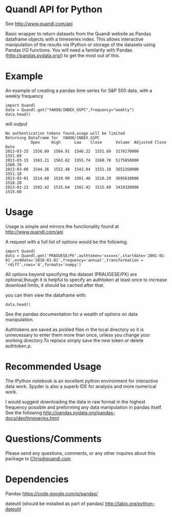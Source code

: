 Quandl API for Python
=========
See http://www.quandl.com/api

Basic wrapper to return datasets from the Quandl website as Pandas dataframe objects with a timeseries index.
This allows interactive manipulation of the results via IPython or storage of the datasets using Pandas I/O functions.
You will need a familarity with Pandas (http://pandas.pydata.org/) to get the most out of this.

Example
========
An example of creating a pandas time series for S&P 500 data, with a weekly frequency

    import Quandl
    data = Quandl.get("YAHOO/INDEX_GSPC",frequency="weekly")
    data.head()
will output

    No authentication tokens found,usage will be limited 
    Returning Dataframe for  YAHOO/INDEX_GSPC
               Open     High      Low    Close      Volume  Adjusted Close
    Date                                                                      
    2013-03-25  1556.89  1564.91  1546.22  1551.69  3178170000         1551.69
    2013-03-15  1563.21  1563.62  1555.74  1560.70  5175850000         1560.70
    2013-03-08  1544.26  1552.48  1542.94  1551.18  3652260000         1551.18
    2013-03-01  1514.68  1519.99  1501.48  1518.20  3695610000         1518.20
    2013-02-22  1502.42  1515.64  1502.42  1515.60  3419320000         1515.60

Usage
=====
Usage is simple and mirrors the functionality found at http://www.quandl.com/api

A request with a full list of options would be the following.
```
import Quandl
data = Quandl.get('PRAGUESE/PX',authtoken='xxxxxx',startdate='2001-01-01',enddate='2010-01-01',frequency='annual',transformation = 'rdiff',rows='4',formats='numpy')
```
All options beyond specifying the dataset (PRAUGESE/PX) are optional,though it is helpful to specify an authtoken at 
least once to increase download limits, it should be cached after that.

you can then view the dataframe with:
```
data.head()
```

See the pandas documentation for a wealth of options on data manipulation.

Authtokens are saved as pickled files in the local directory so it is unnecessary to enter them more than once,
unless you change your working directory.To replace simply save the new token or delete authtoken.p.


Recommended Usage
================
The IPython notebook is an excellent python environment for interactive data work. Spyder is also a superb IDE for analysis and more numerical work.

I would suggest downloading the data in raw format in the highest frequency possible and preforming any data manipulation
in pandas itself.
See the following:http://pandas.pydata.org/pandas-docs/dev/timeseries.html

Questions/Comments
==================
Please send any questions, comments, or any other inquires about this package to Chris@quandl.com


Dependencies
============
Pandas https://code.google.com/p/pandas/

dateutil (should be installed as part of pandas) http://labix.org/python-dateutil
